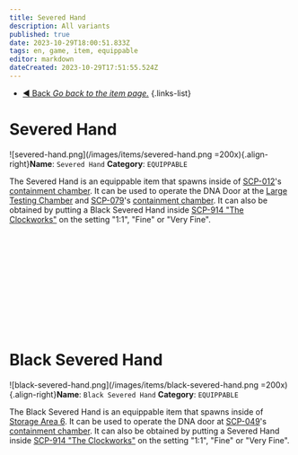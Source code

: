 ```yaml
---
title: Severed Hand
description: All variants
published: true
date: 2023-10-29T18:00:51.833Z
tags: en, game, item, equippable
editor: markdown
dateCreated: 2023-10-29T17:51:55.524Z
---
```


- [:arrow_backward: Back *Go back to the item page.*](/en/game/items#items)
{.links-list}
# Severed Hand
![severed-hand.png](/images/items/severed-hand.png =200x){.align-right}**Name**: `Severed Hand`
**Category**: `EQUIPPABLE`

The Severed Hand is an equippable item that spawns inside of [SCP-012](https://wiki.scpcbm.com/en/game/scps/012)'s [containment chamber](https://wiki.scpcbm.com/en/game/rooms/012). It can be used to operate the DNA Door at the [Large Testing Chamber](/en/game/rooms/682) and [SCP-079](/en/game/scps/079)'s [containment chamber](https://wiki.scpcbm.com/en/game/rooms/079). It can also be obtained by putting a Black Severed Hand inside [SCP-914 "The Clockworks"](/en/game/rooms/scp914) on the setting "1:1", "Fine" or "Very Fine".


‎ 

‎ 

‎ 

‎ 

‎ 

‎ 
# Black Severed Hand
![black-severed-hand.png](/images/items/black-severed-hand.png =200x){.align-right}**Name**: `Black Severed Hand`
**Category**: `EQUIPPABLE`

The Black Severed Hand is an equippable item that spawns inside of [Storage Area 6](/en/game/rooms/939). It can be used to operate the DNA door at [SCP-049](/en/game/scps/049)'s [containment chamber](https://wiki.scpcbm.com/en/game/rooms/049). It can also be obtained by putting a Severed Hand inside [SCP-914 "The Clockworks"](/en/game/rooms/scp914) on the setting "1:1", "Fine" or "Very Fine".

‎ 

‎ 

‎ 

‎ 

‎ 